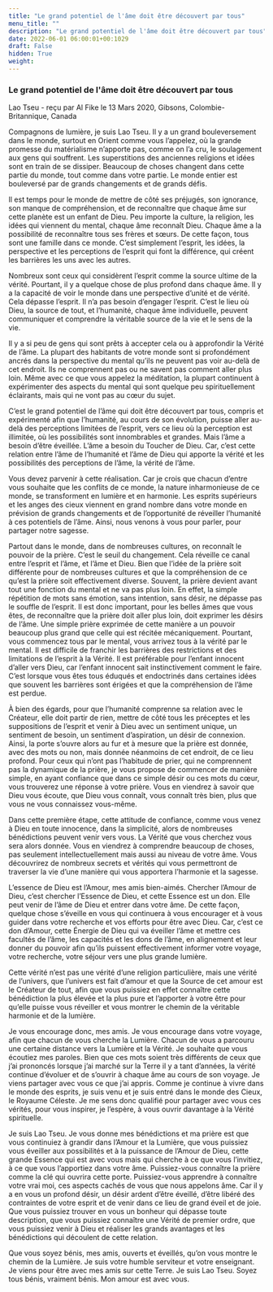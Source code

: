 ```yaml
---
title: "Le grand potentiel de l'âme doit être découvert par tous"
menu_title: ""
description: "Le grand potentiel de l'âme doit être découvert par tous"
date: 2022-06-01 06:00:01+00:1029
draft: False
hidden: True
weight:
---
```

### Le grand potentiel de l'âme doit être découvert par tous

Lao Tseu - reçu par Al Fike le 13 Mars 2020, Gibsons, Colombie-Britannique, Canada

Compagnons de lumière, je suis Lao Tseu. Il y a un grand bouleversement dans le monde, surtout en Orient comme vous l’appelez, où la grande promesse du matérialisme n’apporte pas, comme on l’a cru, le soulagement aux gens qui souffrent. Les superstitions des anciennes religions et idées sont en train de se dissiper. Beaucoup de choses changent dans cette partie du monde, tout comme dans votre partie. Le monde entier est bouleversé par de grands changements et de grands défis.

Il est temps pour le monde de mettre de côté ses préjugés, son ignorance, son manque de compréhension, et de reconnaître que chaque âme sur cette planète est un enfant de Dieu. Peu importe la culture, la religion, les idées qui viennent du mental, chaque âme reconnaît Dieu. Chaque âme a la possibilité de reconnaître tous ses frères et sœurs. De cette façon, tous sont une famille dans ce monde. C’est simplement l’esprit, les idées, la perspective et les perceptions de l’esprit qui font la différence, qui créent les barrières les uns avec les autres.

Nombreux sont ceux qui considèrent l’esprit comme la source ultime de la vérité. Pourtant, il y a quelque chose de plus profond dans chaque âme. Il y a la capacité de voir le monde dans une perspective d’unité et de vérité. Cela dépasse l’esprit. Il n’a pas besoin d’engager l’esprit. C’est le lieu où Dieu, la source de tout, et l’humanité, chaque âme individuelle, peuvent communiquer et comprendre la véritable source de la vie et le sens de la vie.

Il y a si peu de gens qui sont prêts à accepter cela ou à approfondir la Vérité de l’âme. La plupart des habitants de votre monde sont si profondément ancrés dans la perspective du mental qu’ils ne peuvent pas voir au-delà de cet endroit. Ils ne comprennent pas ou ne savent pas comment aller plus loin. Même avec ce que vous appelez la méditation, la plupart continuent à expérimenter des aspects du mental qui sont quelque peu spirituellement éclairants, mais qui ne vont pas au cœur du sujet.

C’est le grand potentiel de l’âme qui doit être découvert par tous, compris et expérimenté afin que l’humanité, au cours de son évolution, puisse aller au-delà des perceptions limitées de l’esprit, vers ce lieu où la perception est illimitée, où les possibilités sont innombrables et grandes. Mais l’âme a besoin d’être éveillée. L’âme a besoin du Toucher de Dieu. Car, c’est cette relation entre l’âme de l’humanité et l’âme de Dieu qui apporte la vérité et les possibilités des perceptions de l’âme, la vérité de l’âme.

Vous devez parvenir à cette réalisation. Car je crois que chacun d’entre vous souhaite que les conflits de ce monde, la nature inharmonieuse de ce monde, se transforment en lumière et en harmonie. Les esprits supérieurs et les anges des cieux viennent en grand nombre dans votre monde en prévision de grands changements et de l’opportunité de réveiller l’humanité à ces potentiels de l’âme. Ainsi, nous venons à vous pour parler, pour partager notre sagesse.

Partout dans le monde, dans de nombreuses cultures, on reconnaît le pouvoir de la prière. C’est le seuil du changement. Cela réveille ce canal entre l’esprit et l’âme, et l’âme et Dieu. Bien que l’idée de la prière soit différente pour de nombreuses cultures et que la compréhension de ce qu’est la prière soit effectivement diverse. Souvent, la prière devient avant tout une fonction du mental et ne va pas plus loin. En effet, la simple répétition de mots sans émotion, sans intention, sans désir, ne dépasse pas le souffle de l’esprit. Il est donc important, pour les belles âmes que vous êtes, de reconnaître que la prière doit aller plus loin, doit exprimer les désirs de l’âme. Une simple prière exprimée de cette manière a un pouvoir beaucoup plus grand que celle qui est récitée mécaniquement. Pourtant, vous commencez tous par le mental, vous arrivez tous à la vérité par le  mental. Il est difficile de franchir les barrières des restrictions et des limitations de l’esprit à la Vérité. Il est préférable pour l’enfant innocent d’aller vers Dieu, car l’enfant innocent sait instinctivement comment le faire. C’est lorsque vous êtes tous éduqués et endoctrinés dans certaines idées que souvent les barrières sont érigées et que la compréhension de l’âme est perdue.

À bien des égards, pour que l’humanité comprenne sa relation avec le Créateur, elle doit partir de rien, mettre de côté tous les préceptes et les suppositions de l’esprit et venir à Dieu avec un sentiment unique, un sentiment de besoin, un sentiment d’aspiration, un désir de connexion. Ainsi, la porte s’ouvre alors au fur et à mesure que la prière est donnée, avec des mots ou non, mais donnée néanmoins de cet endroit, de ce lieu profond. Pour ceux qui n’ont pas l’habitude de prier, qui ne comprennent pas la dynamique de la prière, je vous propose de commencer de manière simple, en ayant confiance que dans ce simple désir ou ces mots du cœur, vous trouverez une réponse à votre prière. Vous en viendrez à savoir que Dieu vous écoute, que Dieu vous connaît, vous connaît très bien, plus que vous ne vous connaissez vous-même.

Dans cette première étape, cette attitude de confiance, comme vous venez à Dieu en toute innocence, dans la simplicité, alors de nombreuses bénédictions peuvent venir vers vous. La Vérité que vous cherchez vous sera alors donnée. Vous en viendrez à comprendre beaucoup de choses, pas seulement intellectuellement mais aussi au niveau de votre âme. Vous découvrirez de nombreux secrets et vérités qui vous permettront de traverser la vie d’une manière qui vous apportera l’harmonie et la sagesse.

L’essence de Dieu est l’Amour, mes amis bien-aimés. Chercher l’Amour de Dieu, c’est chercher l’Essence de Dieu, et cette Essence est un don. Elle peut venir de l’âme de Dieu et entrer dans votre âme. De cette façon, quelque chose s’éveille en vous qui continuera à vous encourager et à vous guider dans votre recherche et vos efforts pour être avec Dieu. Car, c’est ce don d’Amour, cette Énergie de Dieu qui va éveiller l’âme et mettre ces facultés de l’âme, les capacités et les dons de l’âme, en alignement et leur donner du pouvoir afin qu’ils puissent effectivement informer votre voyage, votre recherche, votre séjour vers une plus grande lumière.

Cette vérité n’est pas une vérité d’une religion particulière, mais une vérité de l’univers, que l’univers est fait d’amour et que la Source de cet amour est le Créateur de tout, afin que vous puissiez en effet connaître cette bénédiction la plus élevée et la plus pure et l’apporter à votre être pour qu’elle puisse vous réveiller et vous montrer le chemin de la véritable harmonie et de la lumière.

Je vous encourage donc, mes amis. Je vous encourage dans votre voyage, afin que chacun de vous cherche la Lumière. Chacun de vous a parcouru une certaine distance vers la Lumière et la Vérité. Je souhaite que vous écoutiez mes paroles. Bien que ces mots soient très différents de ceux que j’ai prononcés lorsque j’ai marché sur la Terre il y a tant d’années, la vérité continue d’évoluer et de s’ouvrir à chaque âme au cours de son voyage. Je viens partager avec vous ce que j’ai appris. Comme je continue à vivre dans le monde des esprits, je suis venu et je suis entré dans le monde des Cieux, le Royaume Céleste. Je me sens donc qualifié pour partager avec vous ces vérités, pour vous inspirer, je l’espère, à vous ouvrir davantage à la Vérité spirituelle.

Je suis Lao Tseu. Je vous donne mes bénédictions et ma prière est que vous continuiez à grandir dans l’Amour et la Lumière, que vous puissiez vous éveiller aux possibilités et à la puissance de l’Amour de Dieu, cette grande Essence qui est avec vous mais qui cherche à ce que vous l’invitiez, à ce que vous l’apportiez dans votre âme. Puissiez-vous connaître la prière comme la clé qui ouvrira cette porte. Puissiez-vous apprendre à connaître votre vrai moi, ces aspects cachés de vous que nous appelons âme. Car il y a en vous un profond désir, un désir ardent d’être éveillé, d’être libéré des contraintes de votre esprit et de venir dans ce lieu de grand éveil et de joie. Que vous puissiez trouver en vous un bonheur qui dépasse toute description, que vous puissiez connaître une Vérité de premier ordre, que vous puissiez venir à Dieu et réaliser les grands avantages et les bénédictions qui découlent de cette relation.

Que vous soyez bénis, mes amis, ouverts et éveillés, qu’on vous montre le chemin de la Lumière. Je suis votre humble serviteur et votre enseignant. Je viens pour être avec mes amis sur cette Terre. Je suis Lao Tseu. Soyez tous bénis, vraiment bénis. Mon amour est avec vous.







